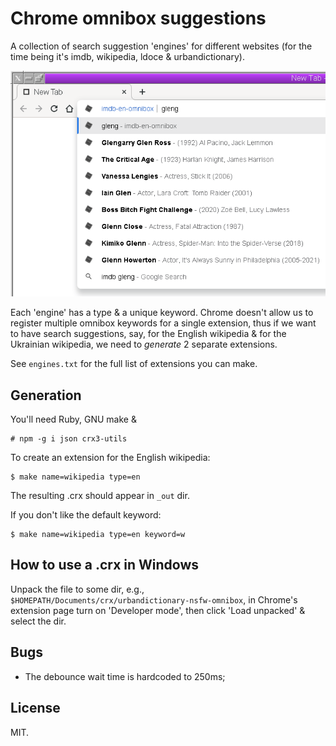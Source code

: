 # Chrome omnibox suggestions

A collection of search suggestion 'engines' for different websites
(for the time being it's imdb, wikipedia, ldoce & urbandictionary).

![omnibar](screenshot.png)

Each 'engine' has a type & a unique keyword. Chrome doesn't allow us
to register multiple omnibox keywords for a single extension, thus if
we want to have search suggestions, say, for the English wikipedia &
for the Ukrainian wikipedia, we need to *generate* 2 separate
extensions.

See `engines.txt` for the full list of extensions you can make.

## Generation

You'll need Ruby, GNU make &

    # npm -g i json crx3-utils

To create an extension for the English wikipedia:

    $ make name=wikipedia type=en

The resulting .crx should appear in `_out` dir.

If you don't like the default keyword:

    $ make name=wikipedia type=en keyword=w

## How to use a .crx in Windows

Unpack the file to some dir, e.g.,
`$HOMEPATH/Documents/crx/urbandictionary-nsfw-omnibox`, in Chrome's
extension page turn on 'Developer mode', then click 'Load unpacked' &
select the dir.

## Bugs

* The debounce wait time is hardcoded to 250ms;

## License

MIT.
